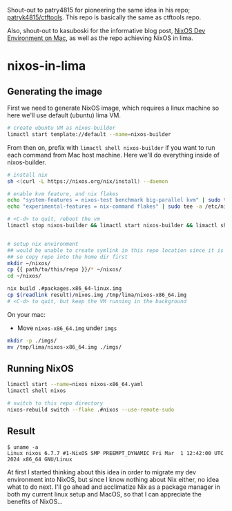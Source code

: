 Shout-out to patry4815 for pioneering the same idea in his repo; [patryk4815/ctftools](https://github.com/lima-vm/lima/discussions/430#discussioncomment-2645108).
This repo is basically the same as ctftools repo.

Also, shout-out to kasuboski for the informative blog post, [NixOS Dev Environment on Mac](https://www.joshkasuboski.com/posts/nix-dev-environment/), as well as the repo achieving NixOS in lima.

# nixos-in-lima

## Generating the image

First we need to generate NixOS image, which requires a linux machine so here we'll use default (ubuntu) lima VM.

```bash
# create ubuntu VM as nixos-builder
limactl start template://default --name=nixos-builder
```

From then on, prefix with `limactl shell nixos-builder` if you want to run each command from Mac host machine.
Here we'll do everything inside of nixos-builder.

```bash
# install nix
sh <(curl -L https://nixos.org/nix/install) --daemon

# enable kvm feature, and nix flakes
echo "system-features = nixos-test benchmark big-parallel kvm" | sudo tee -a /etc/nix/nix.conf
echo "experimental-features = nix-command flakes" | sudo tee -a /etc/nix/nix.conf

# <C-d> to quit, reboot the vm
limactl stop nixos-builder && limactl start nixos-builder && limactl shell nixos-builder


# setup nix environment
## would be unable to create symlink in this repo location since it is readonly file system from lima vm's standpoint
## so copy repo into the home dir first
mkdir ~/nixos/
cp {{ path/to/this/repo }}/* ~/nixos/
cd ~/nixos/

nix build .#packages.x86_64-linux.img
cp $(readlink result)/nixos.img /tmp/lima/nixos-x86_64.img
# <C-d> to quit, but keep the VM running in the background
```


On your mac:
* Move `nixos-x86_64.img` under `imgs`

```bash
mkdir -p ./imgs/
mv /tmp/lima/nixos-x86_64.img ./imgs/
```

## Running NixOS
```bash
limactl start --name=nixos nixos-x86_64.yaml
limactl shell nixos

# switch to this repo directory
nixos-rebuild switch --flake .#nixos --use-remote-sudo
```

## Result

```
$ uname -a
Linux nixos 6.7.7 #1-NixOS SMP PREEMPT_DYNAMIC Fri Mar  1 12:42:00 UTC 2024 x86_64 GNU/Linux
```

At first I started thinking about this idea in order to migrate my dev environment into NixOS, but since I know nothing about Nix either, no idea what to do next.
I'll go ahead and acclimatize Nix as a package manager in both my current linux setup and MacOS, so that I can appreciate the benefits of NixOS...
